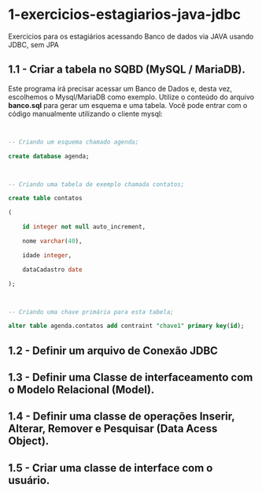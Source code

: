 1-exercicios-estagiarios-java-jdbc
==================================

Exercicios para os estagiários acessando Banco de dados via JAVA usando JDBC, sem JPA

## 1.1 - Criar a tabela no SQBD (MySQL / MariaDB).
Este programa irá precisar acessar um Banco de Dados e, desta vez, escolhemos o Mysql/MariaDB como exemplo. Utilize o conteúdo do arquivo **banco.sql** para gerar um esquema e uma tabela. Você pode entrar com o código manualmente utilizando o cliente mysql:
```sql


-- Criando um esquema chamado agenda;

create database agenda;



-- Criando uma tabela de exemplo chamada contatos;

create table contatos

(

	id integer not null auto_increment,

	nome varchar(40),

	idade integer,

	dataCadastro date

);



-- Criando uma chave primária para esta tabela;

alter table agenda.contatos add contraint "chave1" primary key(id);


```

## 1.2 - Definir um arquivo de Conexão JDBC
## 1.3 - Definir uma Classe de interfaceamento com o Modelo Relacional (Model).
## 1.4 - Definir uma classe de operações Inserir, Alterar, Remover e Pesquisar (Data Acess Object).
## 1.5 - Criar uma classe de interface com o usuário.
